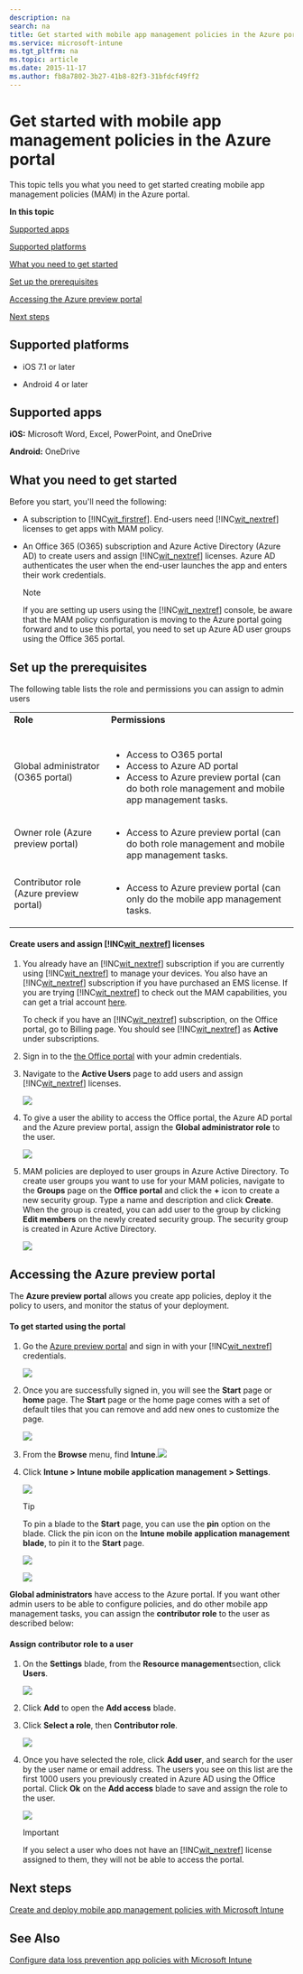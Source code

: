 ```yaml
---
description: na
search: na
title: Get started with mobile app management policies in the Azure portal
ms.service: microsoft-intune
ms.tgt_pltfrm: na
ms.topic: article
ms.date: 2015-11-17
ms.author: fb8a7802-3b27-41b8-82f3-31bfdcf49ff2
---
```

# Get started with mobile app management policies in the Azure portal
This topic tells you what you need to get started creating mobile app management policies (MAM) in the Azure portal.

**In this topic**

[Supported apps](#bkmk_supportedapps)

[Supported  platforms](#bkmk_supportedplatforms)

[What you need to get started](#bkmk_Prereqs)

[Set up the prerequisites](#bkmk_prereqshowto)

[Accessing the Azure preview portal](#bkmk_azureportal)

[Next steps](#bkmk_nextsteps)

## <a name="bkmk_supportedplatforms"></a>Supported  platforms

- iOS 7.1 or later

- Android 4 or later

## <a name="bkmk_supportedapps"></a>Supported apps
**iOS:** Microsoft Word, Excel, PowerPoint,  and OneDrive

**Android:** OneDrive

## <a name="bkmk_Prereqs"></a>What you need to get started
Before you start, you'll need the following:

- A subscription to [!INC[wit_firstref](../Token/wit_firstref_md.md)].    End-users need [!INC[wit_nextref](../Token/wit_nextref_md.md)] licenses to get apps with MAM policy.

- An Office 365 (O365) subscription and Azure Active Directory (Azure AD) to create users and assign [!INC[wit_nextref](../Token/wit_nextref_md.md)] licenses.  Azure AD authenticates the user when the end-user launches the app and enters their work credentials.

   > [!NOTE]
   > If you are setting up users using the [!INC[wit_nextref](../Token/wit_nextref_md.md)] console, be aware that the MAM policy configuration is moving to the Azure portal going forward and to use this portal, you need to set up Azure AD user groups using the Office 365 portal.

## <a name="bkmk_prereqshowto"></a>Set up the prerequisites
The following table lists the role and permissions you can assign to admin users

|||
|-|-|
|**Role** <br /> <br />|**Permissions** <br /> <br />|
|Global administrator (O365 portal) <br /> <br />|<ul><li>Access to O365 portal </li><li>Access to  Azure AD portal </li><li>Access to Azure preview portal (can do both role management and mobile app management tasks. </li> </ul>|
|Owner role (Azure preview portal) <br /> <br />|<ul><li>Access to Azure preview portal (can do both role management and mobile app management tasks. </li> </ul>|
|Contributor role (Azure preview portal) <br /> <br />|<ul><li>Access to Azure preview portal (can only do the mobile app management tasks. </li> </ul>|

#### Create users and assign [!INC[wit_nextref](../Token/wit_nextref_md.md)] licenses

1. You   already have an [!INC[wit_nextref](../Token/wit_nextref_md.md)] subscription if you are currently using [!INC[wit_nextref](../Token/wit_nextref_md.md)] to manage your devices.  You also have an [!INC[wit_nextref](../Token/wit_nextref_md.md)] subscription if you have purchased an EMS license. If you are trying [!INC[wit_nextref](../Token/wit_nextref_md.md)] to check out the MAM capabilities, you can get a trial account [here](http://www.microsoft.com/en-us/server-cloud/products/microsoft-intune/).

   To check if you have an [!INC[wit_nextref](../Token/wit_nextref_md.md)] subscription, on the Office portal, go to Billing page.  You should see [!INC[wit_nextref](../Token/wit_nextref_md.md)] as **Active** under subscriptions.

2. Sign in to the   [the Office portal](http://portal.office.com) with your admin credentials.

3. Navigate to the **Active Users** page to add users and assign [!INC[wit_nextref](../Token/wit_nextref_md.md)] licenses.

   ![](../Image/AppManagement/OfficePortal_AddUsers.png)

4. To give a user the ability to access the Office portal, the Azure AD portal and the Azure preview portal, assign the **Global administrator role** to the user.

   ![](../Image/AppManagement/OfficePortal_AddRoletoUser.png)

5. MAM policies are deployed to user groups in Azure Active Directory. To create user groups you want to use for your MAM policies, navigate to the **Groups** page on the **Office  portal** and click the **+** icon to create a new security group.  Type a name and description and click **Create**. When the group is created, you can add user to the group by clicking **Edit members** on the newly created security group. The security group is created in Azure Active Directory.

   ![](../Image/AppManagement/OfficePortal_CreateGroups.png)

## <a name="bkmk_azureportal"></a>Accessing the Azure preview portal
The **Azure preview portal** allows you create app policies, deploy it the policy to users, and monitor the status of your deployment.

#### To get started using the portal

1. Go the [Azure preview portal](https://portal.azure.com) and sign in with  your [!INC[wit_nextref](../Token/wit_nextref_md.md)] credentials.

   ![](../Image/AppManagement/AzurePortal_MAMSigninPage.png)

2. Once you are successfully signed in, you will see the **Start** page or **home** page. The **Start** page or the home page comes with a set of default tiles that you can remove and add new ones to customize the page.

   ![](../Image/AppManagement/AzurePortal_MAMStartboard_NoMAM.png)

3. From the **Browse** menu, find **Intune**.![](../Image/AppManagement/AzurePortal_MAM_Browse_Intune.png)

4. Click **Intune &gt; Intune mobile application management &gt; Settings**.

   ![](../Image/AppManagement/AzurePortal_MAM_Mainblade.png)

   > [!TIP]
   > To pin a blade to the **Start** page, you can use the **pin** option on the blade.  Click the pin icon on the **Intune mobile application management blade**, to pin it to the **Start** page.

   ![](../Image/AppManagement/AzurePortal_MAM_PinBladeAction.png)

   ![](../Image/AppManagement/AzurePortal_MAM_Startboard_withMAM.png)

**Global administrators** have access to the Azure portal.  If you want other admin users to be able to configure policies, and do other mobile app management tasks, you can assign the **contributor role** to the user as described below:

#### Assign contributor role to a user

1. On the **Settings** blade,  from the **Resource management**section, click **Users**.

   ![](../Image/AppManagement/AzurePortal_MAM_AddUsers.png)

2. Click **Add** to open the **Add access** blade.

3. Click **Select a role**, then **Contributor role**.

   ![](../Image/AppManagement/AzurePortal_MAM_AddRole.png)

4. Once you have selected the role, click **Add user**, and search for the user by the user name or email address. The users you see on this list are the first 1000 users you previously created in Azure AD using the Office portal. Click **Ok** on the **Add access** blade to save and assign the role to the user.

   ![](../Image/AppManagement/AzurePortal_MAM_AddusertoRole.png)

   > [!IMPORTANT]
   > If you select a user who does not have an [!INC[wit_nextref](../Token/wit_nextref_md.md)] license assigned to them, they will not be able to access the portal.

## <a name="bkmk_nextsteps"></a>Next steps
[Create and deploy mobile app management policies with Microsoft Intune](../Topic/Create_and_deploy_mobile_app_management_policies_with_Microsoft_Intune.md)

## See Also
[Configure data loss prevention app policies with Microsoft Intune](../Topic/Configure_data_loss_prevention_app_policies_with_Microsoft_Intune.md)

